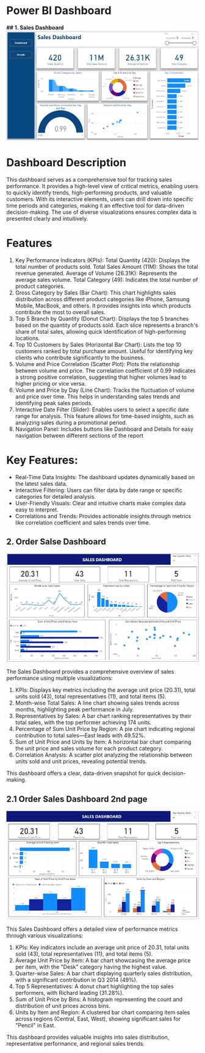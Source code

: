 # Power BI Dashboard

**## 1. Sales Dashboard**
![Dashboard](Dash_img1.JPG)

# Dashboard Description

This dashboard serves as a comprehensive tool for tracking sales performance. It provides a high-level view of critical metrics, enabling users to quickly identify trends, high-performing products, and valuable customers. With its interactive elements, users can drill down into specific time periods and categories, making it an effective tool for data-driven decision-making. The use of diverse visualizations ensures complex data is presented clearly and intuitively.

# Features

1. Key Performance Indicators (KPIs):
Total Quantity (420): Displays the total number of products sold.
Total Sales Amount (11M): Shows the total revenue generated.
Average of Volume (26.31K): Represents the average sales volume.
Total Category (49): Indicates the total number of product categories.
2. Gross Category by Sales (Bar Chart):
This chart highlights sales distribution across different product categories like iPhone, Samsung Mobile, MacBook, and others.
It provides insights into which products contribute the most to overall sales.
3. Top 5 Branch by Quantity (Donut Chart):
Displays the top 5 branches based on the quantity of products sold.
Each slice represents a branch's share of total sales, allowing quick identification of high-performing locations.
4. Top 10 Customers by Sales (Horizontal Bar Chart):
Lists the top 10 customers ranked by total purchase amount.
Useful for identifying key clients who contribute significantly to the business.
5. Volume and Price Correlation (Scatter Plot):
Plots the relationship between volume and price.
The correlation coefficient of 0.99 indicates a strong positive correlation, suggesting that higher volumes lead to higher pricing or vice versa.
6. Volume and Price by Day (Line Chart):
Tracks the fluctuation of volume and price over time.
This helps in understanding sales trends and identifying peak sales periods.
7. Interactive Date Filter (Slider):
Enables users to select a specific date range for analysis.
This feature allows for time-based insights, such as analyzing sales during a promotional period.
8. Navigation Panel:
Includes buttons like Dashboard and Details for easy navigation between different sections of the report

# Key Features:
- Real-Time Data Insights: The dashboard updates dynamically based on the latest sales data.
- Interactive Filtering: Users can filter data by date range or specific categories for detailed analysis.
- User-Friendly Visuals: Clear and intuitive charts make complex data easy to interpret.
- Correlations and Trends: Provides actionable insights through metrics like correlation coefficient and sales trends over time.

## 2. Order Salse Dashboard 
![Dashboard](order_sales1.JPG)

The Sales Dashboard provides a comprehensive overview of sales performance using multiple visualizations:

1. KPIs: Displays key metrics including the average unit price (20.31), total units sold (43), total representatives (11), and total items (5).
2. Month-wise Total Sales: A line chart showing sales trends across months, highlighting peak performance in July.
3. Representatives by Sales: A bar chart ranking representatives by their total sales, with the top performer achieving 174 units.
4. Percentage of Sum Unit Price by Region: A pie chart indicating regional contribution to total sales—East leads with 49.52%.
5. Sum of Unit Price and Units by Item: A horizontal bar chart comparing the unit price and sales volume for each product category.
6. Correlation Analysis: A scatter plot analyzing the relationship between units sold and unit prices, revealing potential trends.
   
This dashboard offers a clear, data-driven snapshot for quick decision-making.

## 2.1 Order Sales Dashboard 2nd page 
![Dashboard](Order_sales2.JPG)

This Sales Dashboard offers a detailed view of performance metrics through various visualizations:

1. KPIs: Key indicators include an average unit price of 20.31, total units sold (43), total representatives (11), and total items (5).
2. Average Unit Price by Item: A bar chart showcasing the average price per item, with the "Desk" category having the highest value.
3. Quarter-wise Sales: A bar chart displaying quarterly sales distribution, with a significant contribution in Q3 2014 (49%).
5. Top 5 Representatives: A donut chart highlighting the top sales performers, with Richard leading (31.28%).
6. Sum of Unit Price by Bins: A histogram representing the count and distribution of unit prices across bins.
7. Units by Item and Region: A clustered bar chart comparing item sales across regions (Central, East, West), showing significant sales for "Pencil" in East.


This dashboard provides valuable insights into sales distribution, representative performance, and regional sales trends.







